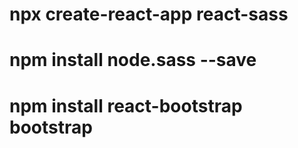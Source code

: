 # npx create-react-app react-sass
# npm install node.sass --save
# npm install react-bootstrap bootstrap

